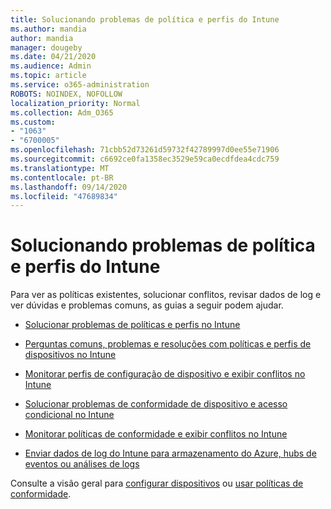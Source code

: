 ```yaml
---
title: Solucionando problemas de política e perfis do Intune
ms.author: mandia
author: mandia
manager: dougeby
ms.date: 04/21/2020
ms.audience: Admin
ms.topic: article
ms.service: o365-administration
ROBOTS: NOINDEX, NOFOLLOW
localization_priority: Normal
ms.collection: Adm_O365
ms.custom:
- "1063"
- "6700005"
ms.openlocfilehash: 71cbb52d73261d59732f42789997d0ee55e71906
ms.sourcegitcommit: c6692ce0fa1358ec3529e59ca0ecdfdea4cdc759
ms.translationtype: MT
ms.contentlocale: pt-BR
ms.lasthandoff: 09/14/2020
ms.locfileid: "47689834"
---
```

# <a name="troubleshooting-intune-policy-and-profiles"></a>Solucionando problemas de política e perfis do Intune

Para ver as políticas existentes, solucionar conflitos, revisar dados de log e ver dúvidas e problemas comuns, as guias a seguir podem ajudar.

- [Solucionar problemas de políticas e perfis no Intune](https://docs.microsoft.com/mem/intune/configuration/troubleshoot-policies-in-microsoft-intune)

- [Perguntas comuns, problemas e resoluções com políticas e perfis de dispositivos no Intune](https://docs.microsoft.com/intune/device-profile-troubleshoot)

- [Monitorar perfis de configuração de dispositivo e exibir conflitos no Intune](https://docs.microsoft.com/intune/device-profile-monitor)

- [Solucionar problemas de conformidade de dispositivo e acesso condicional no Intune](https://docs.microsoft.com/intune/troubleshoot-conditional-access)

- [Monitorar políticas de conformidade e exibir conflitos no Intune](https://docs.microsoft.com/intune/compliance-policy-monitor)

- [Enviar dados de log do Intune para armazenamento do Azure, hubs de eventos ou análises de logs](https://docs.microsoft.com/intune/review-logs-using-azure-monitor)

Consulte a visão geral para [configurar dispositivos](https://docs.microsoft.com/intune/device-profiles) ou [usar políticas de conformidade](https://docs.microsoft.com/intune/device-compliance-get-started).